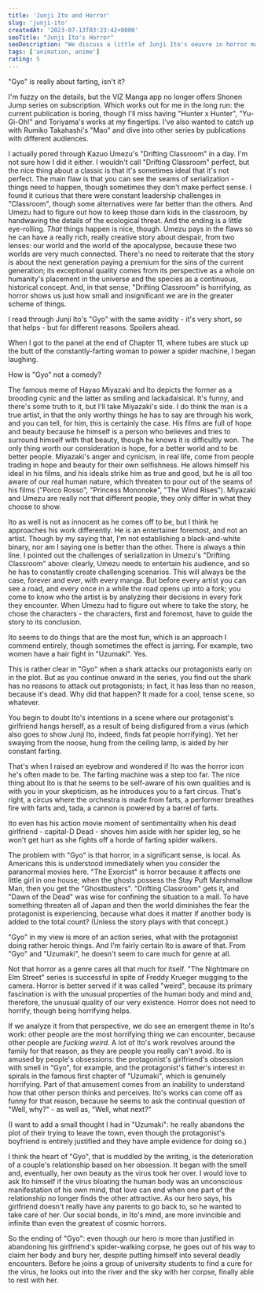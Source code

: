 ```yaml
---
title: 'Junji Ito and Horror'
slug: 'junji-ito'
createdAt: '2023-07-13T03:23:42+0000'
seoTitle: "Junji Ito's Horror"
seoDescription: "We discuss a little of Junji Ito's oeuvre in horror manga."
tags: ['animation, anime']
rating: 5
---
```


"Gyo" is really about farting, isn't it?

I'm fuzzy on the details, but the VIZ Manga app no longer offers Shonen Jump series on subscription. Which works out for me in the long run: the current publication is boring, though I'll miss having "Hunter x Hunter", "Yu-Gi-Oh!" and Toriyama's works at my fingertips. I've also wanted to catch up with Rumiko Takahashi's "Mao" and dive into other series by publications with different audiences.

I actually pored through Kazuo Umezu's "Drifting Classroom" in a day. I'm not sure how I did it either. I wouldn't call "Drifting Classroom" perfect, but the nice thing about a classic is that it's sometimes ideal that it's not perfect. The main flaw is that you can see the seams of serialization - things need to happen, though sometimes they don't make perfect sense. I found it curious that there were constant leadership challenges in "Classroom", though some alternatives were far better than the others. And Umezu had to figure out how to keep those darn kids in the classroom, by handwaving the details of the ecological threat. And the ending is a little eye-rolling. _That_ things happen is nice, though. Umezu pays in the flaws so he can have a really rich, really creative story about despair, from two lenses: our world and the world of the apocalypse, because these two worlds are very much connected. There's no need to reiterate that the story is about the next generation paying a premium for the sins of the current generation; its exceptional quality comes from its perspective as a whole on humanity's placement in the universe and the species as a continuous, historical concept. And, in that sense, "Drifting Classroom" is horrifying, as horror shows us just how small and insignificant we are in the greater scheme of things.

I read through Junji Ito's "Gyo" with the same avidity - it's very short, so that helps - but for different reasons. Spoilers ahead.

When I got to the panel at the end of Chapter 11, where tubes are stuck up the butt of the constantly-farting woman to power a spider machine, I began laughing.

How is "Gyo" not a comedy?

The famous meme of Hayao Miyazaki and Ito depicts the former as a brooding cynic and the latter as smiling and lackadaisical. It's funny, and there's some truth to it, but I'll take Miyazaki's side. I do think the man is a true artist, in that the only worthy things he has to say are through his work, and you can tell, for him, this is certainly the case. His films are full of hope and beauty because he himself is a person who believes and tries to surround himself with that beauty, though he knows it is difficultly won. The only thing worth our consideration is hope, for a better world and to be better people. Miyazaki's anger and cynicism, in real life, come from people trading in hope and beauty for their own selfishness. He allows himself his ideal in his films, and his ideals strike him as true and good, but he is all too aware of our real human nature, which threaten to pour out of the seams of his films ("Porco Rosso", "Princess Mononoke", "The Wind Rises"). Miyazaki and Umezu are really not that different people, they only differ in what they choose to show.

Ito as well is not as innocent as he comes off to be, but I think he approaches his work differently. He is an entertainer foremost, and not an artist. Though by my saying that, I'm not establishing a black-and-white binary, nor am I saying one is better than the other. There is always a thin line. I pointed out the challenges of serialization in Umezu's "Drifting Classroom" above: clearly, Umezu needs to entertain his audience, and so he has to constantly create challenging scenarios. This will always be the case, forever and ever, with every manga. But before every artist you can see a road, and every once in a while the road opens up into a fork; you come to know who the artist is by analyzing their decisions in every fork they encounter. When Umezu had to figure out where to take the story, he chose the characters - the characters, first and foremost, have to guide the story to its conclusion.

Ito seems to do things that are the most fun, which is an approach I commend entirely, though sometimes the effect is jarring. For example, two women have a hair fight in "Uzumaki". Yes.

This is rather clear in "Gyo" when a shark attacks our protagonists early on in the plot. But as you continue onward in the series, you find out the shark has no reasons to attack out protagonists; in fact, it has less than no reason, because it's dead. Why did that happen? It made for a cool, tense scene, so whatever.

You begin to doubt Ito's intentions in a scene where our protagonist's girlfriend hangs herself, as a result of being disfigured from a virus (which also goes to show Junji Ito, indeed, finds fat people horrifying). Yet her swaying from the noose, hung from the ceiling lamp, is aided by her constant farting.

That's when I raised an eyebrow and wondered if Ito was the horror icon he's often made to be. The farting machine was a step too far. The nice thing about Ito is that he seems to be self-aware of his own qualities and is with you in your skepticism, as he introduces you to a fart circus. That's right, a circus where the orchestra is made from farts, a performer breathes fire with farts and, tada, a cannon is powered by a barrel of farts.

Ito even has his action movie moment of sentimentality when his dead girlfriend - capital-D Dead - shoves him aside with her spider leg, so he won't get hurt as she fights off a horde of farting spider walkers.

The problem with "Gyo" is that horror, in a significant sense, is local. As Americans this is understood immediately when you consider the paranormal movies here. "The Exorcist" is horror because it affects one little girl in one house; when the ghosts possess the Stay Puft Marshmallow Man, then you get the "Ghostbusters". "Drifting Classroom" gets it, and "Dawn of the Dead" was wise for confining the situation to a mall. To have something threaten all of Japan and then the world diminishes the fear the protagonist is experiencing, because what does it matter if another body is added to the total count? (Unless the story plays with that concept.)

"Gyo" in my view is more of an action series, what with the protagonist doing rather heroic things. And I'm fairly certain Ito is aware of that. From "Gyo" and "Uzumaki", he doesn't seem to care much for genre at all.

Not that horror as a genre cares all that much for itself. "The Nightmare on Elm Street" series is successful in spite of Freddy Krueger mugging to the camera. Horror is better served if it was called "weird", because its primary fascination is with the unusual properties of the human body and mind and, therefore, the unusual quality of our very existence. Horror does not need to horrify, though being horrifying helps.

If we analyze it from that perspective, we do see an emergent theme in Ito's work: other people are the most horrifying thing we can encounter, because other people are _fucking weird_. A lot of Ito's work revolves around the family for that reason, as they are people you really can't avoid. Ito is amused by people's obsessions: the protagonist's girlfriend's obsession with smell in "Gyo", for example, and the protagonist's father's interest in spirals in the famous first chapter of "Uzumaki", which is genuinely horrifying. Part of that amusement comes from an inability to understand how that other person thinks and perceives. Ito's works can come off as funny for that reason, because he seems to ask the continual question of "Well, why?" - as well as, "Well, what next?"

(I want to add a small thought I had in "Uzumaki": he really abandons the plot of their trying to leave the town, even though the protagonist's boyfriend is entirely justified and they have ample evidence for doing so.)

I think the heart of "Gyo", that is muddled by the writing, is the deterioration of a couple's relationship based on her obsession. It began with the smell and, eventually, her own beauty as the virus took her over. I would love to ask Ito himself if the virus bloating the human body was an unconscious manifestation of his own mind, that love can end when one part of the relationship no longer finds the other attractive. As our hero says, his girlfriend doesn't really have any parents to go back to, so he wanted to take care of her. Our social bonds, in Ito's mind, are more invincible and infinite than even the greatest of cosmic horrors.

So the ending of "Gyo": even though our hero is more than justified in abandoning his girlfriend's spider-walking corpse, he goes out of his way to claim her body and bury her, despite putting himself into several deadly encounters. Before he joins a group of university students to find a cure for the virus, he looks out into the river and the sky with her corpse, finally able to rest with her.
